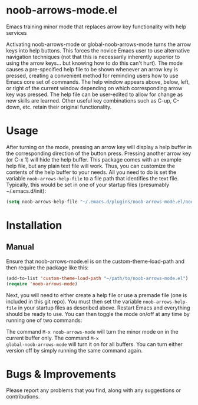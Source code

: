 noob-arrows-mode.el
===================

Emacs training minor mode that replaces arrow key functionality with help services

Activating noob-arrows-mode or global-noob-arrows-mode turns the arrow keys into help buttons. This forces the novice Emacs user to use alternative navigation techniques (not that this is necessarily inherently superior to using the arrow keys... but knowing how to do this can't hurt). The mode causes a pre-specified help file to be shown whenever an arrow key is pressed, creating a convenient method for reminding users how to use Emacs core set of commands. The help window appears above, below, left, or right of the current window depending on which corresponding arrow key was pressed. The help file can be user-edited to allow for change as new skills are learned. Other useful key combinations such as C-up, C-down, etc. retain their original functionality. 

Usage
=====

After turning on the mode, pressing an arrow key will display a help buffer in the corresponding direction of the button press. Pressing another arrow key (or C-x 1) will hide the help buffer. This package comes with an example help file, but any plain text file will work. Thus, you can customize the contents of the help buffer to your needs. All you need to do is set the variable <code>noob-arrows-help-file</code> to a file path that identifies the text file. Typically, this would be set in one of your startup files (presumably ~/.emacs.d/init):

```lisp
(setq noob-arrows-help-file "~/.emacs.d/plugins/noob-arrows-mode.el/noob-arrows-help-file.txt")
```

Installation
============

Manual
------

Ensure that noob-arrows-mode.el is on the custom-theme-load-path and then require the package like this: 

```lisp
(add-to-list 'custom-theme-load-path "~/path/to/noob-arrows-mode.el")
(require 'noob-arrows-mode)
```

Next, you will need to either create a help file or use a premade file (one is included in this git repo). You must then set the variable <code>noob-arrows-help-file</code> in your startup files as described above. Restart Emacs and everything should be ready to use. You can then toggle the mode on/off at any time by running one of two commands:

The command <code>M-x noob-arrows-mode</code> will turn the minor mode on in the current buffer only. The command <code>M-x global-noob-arrows-mode</code> will turn it on for all buffers. You can turn either version off by simply running the same command again.

Bugs & Improvements
===================

Please report any problems that you find, along with any suggestions or contributions. 
